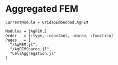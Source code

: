 
# Aggregated FEM

```@meta
CurrentModule = GridapEmbedded.AgFEM
```

```@autodocs
Modules = [AgFEM,]
Order   = [:type, :constant, :macro, :function]
Pages   = [
  "/AgFEM.jl", 
  "/AgFEMSpaces.jl",
  "CellAggregation.jl" 
]
```

